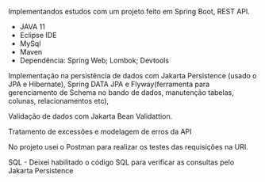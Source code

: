 Implementandos estudos com um projeto feito em Spring Boot, REST API.

- JAVA 11
- Eclipse IDE
- MySql
- Maven
- Dependência: Spring Web; Lombok; Devtools

Implementação na persistência de dados com Jakarta Persistence (usado o JPA e Hibernate), Spring DATA JPA e Flyway(ferramenta para gerenciamento de Schema no bando de dados, manutenção tabelas, colunas, relacionamentos etc), 

Validação de dados com Jakarta Bean Validattion.

Tratamento de excessões e modelagem de erros da API

No projeto usei o Postman para realizar os testes das requisições na URI.

SQL - Deixei habilitado o código SQL para verificar as consultas pelo Jakarta Persistence
